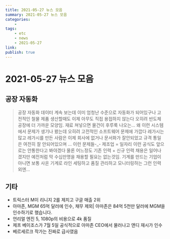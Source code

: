 ```yaml
---
title: 2021-05-27 뉴스 모음
summary: 2021-05-27 뉴스 모음
categories:
    - 
tags:
    - etc
    - news
    - 2021-05-27
link: 
publish: true
---
```


# 2021-05-27 뉴스 모음

## 공장 자동화

> 공장 자동화 데이터 계속 보는데 이미 엄청난 수준으로 자동화가 되어있구나 고전적인 철물 제품 생산할때도 이제 아무도 직접 용접하지 않는다 오히려 반도체 공장에 더 가까운 모양임. 재료 쳐넣으면 물건이 후루룩 나오는...
> 왜 이런 시스템에서 문제가 생기나 봤는데 오히려 고전적인 소프트웨어 문제에 가깝다 레가시는 많고 레가시를 만든 사람은 이제 회사에 없거나 문서화가 잘안되었고 규격 통일은 여전히 잘 안되어있으며 ... 이런 문제들-_-
> 제조업 = 일자리 이런 공식도 앞으로는 안통한다고 봐야겠다 물론 어느정도 기존 인력 + 신규 인력 채용은 일어나겠지만 예전처럼 막 수십만명을 채용할 필요는 없는것임. 기계를 만드는 기업이 아니면 보통 사온 기계로 라인 세팅하고 품질 관리하고 모니터링하는 그런 인력 외엔...

## 기타

- 트릭스터 M이 리니지 2를 제치고 구글 매출 2위
- 아마존, MGM 65억 달러에 인수, 채무 제외| 아마존은 84억 5천만 달러에 MGM을 인수하기로 했습니다.
- 언리얼 엔진 5, 1080p의 비용으로 4k 품질
- 제프 베이조스가 7월 5일 공식적으로 아마존 CEO에서 물러나고 앤디 재시가 인수
- 베르세르크 작가는 진짜로 급사였음
